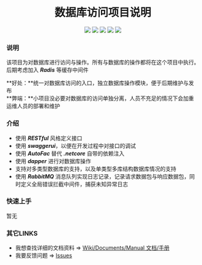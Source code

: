<center>

# 数据库访问项目说明


![](https://img.shields.io/badge/.net%20core-v2.2-blue.svg)
![](https://img.shields.io/badge/dapper-v2.0.30-orange.svg)
![](https://img.shields.io/badge/rabbitmq-v3.8.0-purple.svg)
![](https://img.shields.io/badge/rabbit.client-v5.1.1-green.svg)
![](https://img.shields.io/badge/swagger-v4.0.1-brightgreen.svg)

</center>


### 说明

该项目为对数据库进行访问与操作。所有与数据库的操作都将在这个项目中执行。后期考虑加入 ***Radis*** 等缓存中间件 
  
**好处：**统一对数据库访问的入口，独立数据库操作模块，便于后期维护与发布  
**弊端：**小项目没必要对数据库的访问单独分离，人员不充足的情况下会加重运维人员的部署和维护  

### 介绍

* 使用 ***RESTful*** 风格定义接口
* 使用 ***swaggerui***，以便在开发过程中对接口的调试
* 使用 ***AutoFac*** 替代 ***.netcore*** 自带的依赖注入
* 使用 ***dapper*** 进行对数据库操作
* 支持对多类型数据库的支持，以及单类型多库结构数据库情况的支持  
* 使用 ***RabbitMQ*** 消息队列实现日志记录，记录请求数据包与响应数据包，同时定义全局错误拦截中间件，捕获未知异常日志  


### 快速上手  

暂无  


### 其它LINKS
* 我想查找详细的文档资料 => [Wiki/Documents/Manual 文档/手册](https://github.com/Joick/dotnet_core_project/wiki)
* 我要反馈问题 => [Issues](https://github.com/Joick/dotnet_core_project/issues)
